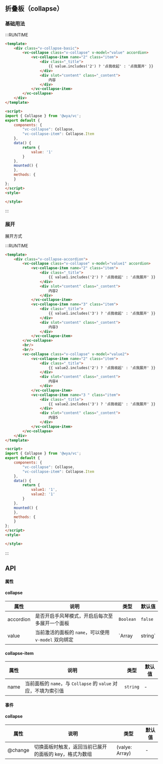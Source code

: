 ## 折叠板（collapse）
### 基础用法

:::RUNTIME
```html
<template>
	<div class="v-collapse-basic">
		<vc-collapse class="v-collapse" v-model="value" accordion>
			<vc-collapse-item name="2" class="item">
				<div class="_title">
					{{ value.includes('2') ? '点我收起' : '点我展开' }}
				</div>
				<div slot="content" class="_content">
					内容
				</div>
			</vc-collapse-item>
		</vc-collapse>
	</div>
</template>

<script>
import { Collapse } from '@wya/vc';
export default {
	components: {
		"vc-collapse": Collapse,
		"vc-collapse-item": Collapse.Item
	},
	data() {
		return {
			value: '1'
		}
	},
	mounted() {
	},
	methods: {
	}
};
</script>
<style>

</style>
```
:::

### 展开
展开方式

:::RUNTIME
```html
<template>
	<div class="v-collapse-accordion">
		<vc-collapse class="v-collapse" v-model="value1" accordion>
			<vc-collapse-item name="2" class="item">
				<div class="_title">
					{{ value1.includes('2') ? '点我收起' : '点我展开' }}
				</div>
				<div slot="content" class="_content">
					内容2
				</div>
			</vc-collapse-item>
			<vc-collapse-item name="3" class="item">
				<div class="_title">
					{{ value1.includes('3') ? '点我收起' : '点我展开' }}
				</div>
				<div slot="content" class="_content">
					内容3
				</div>
			</vc-collapse-item>
		</vc-collapse>
		<br/>
		<br/>
		<vc-collapse class="v-collapse" v-model="value2">
			<vc-collapse-item name="2" class="item">
				<div class="_title">
					{{ value2.includes('2') ? '点我收起' : '点我展开' }}
				</div>
				<div slot="content" class="_content">
					内容4
				</div>
			</vc-collapse-item>
			<vc-collapse-item name="3 " class="item">
				<div class="_title">
					{{ value2.includes('3') ? '点我收起' : '点我展开' }}
				</div>
				<div slot="content" class="_content">
					内容5
				</div>
			</vc-collapse-item>
		</vc-collapse>
	</div>
</template>

<script>
import { Collapse } from '@wya/vc';
export default {
	components: {
		"vc-collapse": Collapse,
		"vc-collapse-item": Collapse.Item
	},
	data() {
		return {
			value1: '1',
			value2: '1'
		}
	},
	mounted() {
	},
	methods: {
	}
};
</script>
<style>

</style>
```
:::

## API

#### 属性

#### collapse
属性 | 说明 | 类型 | 默认值
---|---|---|---
accordion | 是否开启手风琴模式，开启后每次至多展开一个面板 | `Boolean` | `false`
value | 当前激活的面板的 `name`，可以使用 `v-model` 双向绑定 | `Array | string` | -


#### collapse-item
属性 | 说明 | 类型 | 默认值
---|---|---|---
name | 当前面板的 `name`，与 `Collapse` 的 `value` 对应，不填为索引值 | `string` | -


#### 事件

#### collapse
属性 | 说明 | 类型 | 默认值
---|---|---|---
@change | 切换面板时触发，返回当前已展开的面板的 key，格式为数组 | (valye: Array) | -
